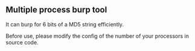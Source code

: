 ## Multiple process burp tool

It can burp for 6 bits of a MD5 string efficiently.

Before use, please modify the config of the number of your processors in source code.